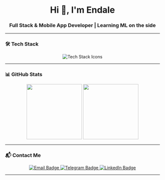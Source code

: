 <!-- Profile Header -->
<h1 align="center">Hi 👋, I'm Endale</h1>
<h3 align="center">Full Stack & Mobile App Developer | Learning ML on the side </h3>




---

### 🛠️ Tech Stack
<p align="center">
  <img src="https://skillicons.dev/icons?i=go,python,dart,nodejs,vue,react,nuxtjs,flutter,tensorflow,git,docker" alt="Tech Stack Icons" />
</p>


---



### 📊 GitHub Stats
<p align="center">
  <img src="https://github-readme-stats.vercel.app/api?username=Endale2&show_icons=true&theme=radical" height="180px" />
  <img src="https://github-readme-stats.vercel.app/api/top-langs/?username=Endale2&layout=compact&theme=radical" height="180px" />
</p>

---


### 📬 Contact Me
<p align="center">
  <a href="mailto:endale406@gmail.com">
    <img src="https://img.shields.io/badge/Email-D14836?style=flat-square&logo=gmail&logoColor=white" alt="Email Badge"/>
  </a>
  <a href="https://t.me/codejkr">
    <img src="https://img.shields.io/badge/Telegram-2CA5E0?style=flat-square&logo=telegram&logoColor=white" alt="Telegram Badge"/>
  </a>
  <a href="https://www.linkedin.com/in/endale25">
    <img src="https://img.shields.io/badge/LinkedIn-0A66C2?style=flat-square&logo=linkedin&logoColor=white" alt="LinkedIn Badge"/>
  </a>
</p>


---

